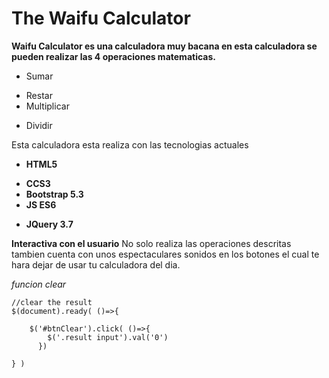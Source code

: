 # The Waifu Calculator 

**Waifu Calculator es una calculadora muy bacana
en esta calculadora se pueden realizar las 4 operaciones
matematicas.**

- Sumar 
* Restar
* Multiplicar 
+ Dividir

Esta calculadora esta realiza con las tecnologias actuales

- **HTML5**
* **CCS3**
* **Bootstrap 5.3**
* **JS ES6**
+ **JQuery 3.7** 

**Interactiva con el usuario**
No solo realiza las operaciones descritas tambien 
cuenta con unos espectaculares sonidos en los botones
el cual te hara dejar de usar tu calculadora del dia.

*funcion clear*
```
//clear the result
$(document).ready( ()=>{

    $('#btnClear').click( ()=>{
        $('.result input').val('0')
      })

} )
```
